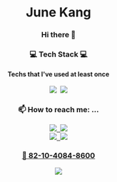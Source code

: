 <h1 align="center"> June Kang</h1>
<h3 align="center"> Hi there 👋</h3>

<!--
**Jnuary/Jnuary** is a ✨ _special_ ✨ repository because its `README.md` (this file) appears on your GitHub profile.

Here are some ideas to get you started:

- 🔭 I’m currently working on ...
- 🌱 I’m currently learning ...<br>
- 👯 I’m looking to collaborate on ...
- 🤔 I’m looking for help with ...
- 💬 Ask me about ...
- 😄 Pronouns: ...
- ⚡ Fun fact: ...
-->
<h3 align="center"> 💻 Tech Stack 💻</h3>
<h4 align="center"> Techs that I've used at least once</h4>

<p align="center">
  <img src="https://img.shields.io/badge/Python-FFD43B?style=for-the-badge&logo=python&logoColor=bluee"/></a>&nbsp 
  <img src="https://img.shields.io/badge/C-00599C?style=for-the-badge&logo=c&logoColor=white"/></a>
</p>

<h3 align="center"> 📫 How to reach me: ...</h3>
<p align="center">
  <a href="https://www.instagram.com/june_k02/"><img src="https://img.shields.io/badge/Instagram-E4405F?style=for-the-badge&logo=instagram&logoColor=white">&nbsp
  <a href="https://www.discord.com/users/440360240601628672"><img src="https://img.shields.io/badge/Discord-5865F2?style=for-the-badge&logo=discord&logoColor=white"><br>
  <a href="mailto:harry020105@gmail.com"><img src="https://img.shields.io/badge/Gmail-D14836?style=for-the-badge&logo=gmail&logoColor=white">&nbsp
   <a href="mailto:harry020104@naver.com"><img src="https://img.shields.io/badge/NAVER-03C75A?style=for-the-badge&logo=NAVER&logoColor=FFFFFF"><br>
</p>

<h3 align="center"> 📱 82-10-4084-8600</h3>
  
<p align="center">
    <img src="https://github-readme-stats-git-masterrstaa-rickstaa.vercel.app/api?username=Jnuary&count_private=true&show_icons=true&theme=gruvbox" />
</p>

